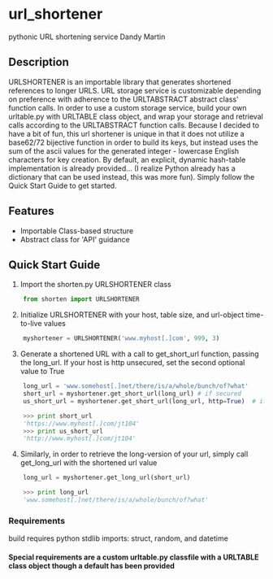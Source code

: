 # url_shortener
pythonic URL shortening service  Dandy Martin

## Description
URLSHORTENER is an importable library that generates shortened references to
longer URLS.
URL storage service is customizable depending on preference with adherence
to the URLTABSTRACT abstract class' function calls.
In order to use a custom storage service, build your own urltable.py with URLTABLE
class object, and wrap your storage and retrieval calls according to the URLTABSTRACT
function calls.
Because I decided to have a bit of fun, this url shortener is unique in that it
does not utilize a base62/72 bijective function in order to build its keys,
but instead uses the sum of the ascii values for the generated integer - lowercase
English characters for key creation.
By default, an explicit, dynamic hash-table implementation is already provided...
(I realize Python already has a dictionary that can be used instead, this was more fun).
Simply follow the Quick Start Guide to get started.

## Features
* Importable Class-based structure
* Abstract class for 'API' guidance

## Quick Start Guide
1. Import the shorten.py URLSHORTENER class
```python
    from shorten import URLSHORTENER
```
2. Initialize URLSHORTENER with your host, table size, and url-object time-to-live values
```python
    myshortener = URLSHORTENER('www.myhost[.]com', 999, 3)
```
3. Generate a shortened URL with a call to get_short_url function, passing the long_url. If your host is http unsecured, set the second optional value to True
```python
    long_url = 'www.somehost[.]net/there/is/a/whole/bunch/of?what'
    short_url = myshortener.get_short_url(long_url) # if secured
    us_short_url = myshortener.get_short_url(long_url, http=True)  # if unsecured

    >>> print short_url
    'https://www.myhost[.]com/jt104'
    >>> print us_short_url
    'http://www.myhost[.]com/jt104'
```
4. Similarly, in order to retrieve the long-version of your url, simply call get_long_url with the shortened url value
```python
    long_url = myshortener.get_long_url(short_url)

    >>> print long_url
    'www.somehost[.]net/there/is/a/whole/bunch/of?what'
```

### Requirements
build requires python stdlib imports: struct, random, and datetime
#### Special requirements are a custom urltable.py classfile with a URLTABLE class object though a default has been provided
